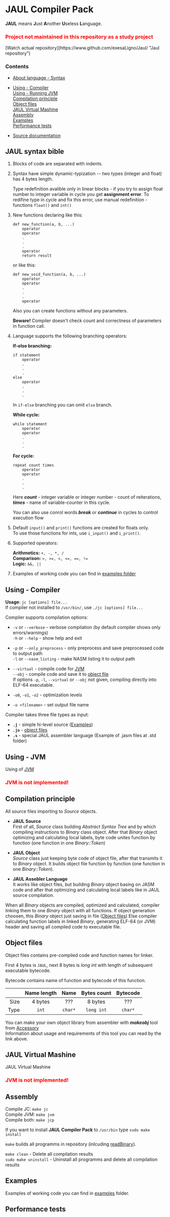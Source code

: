 # JAUL Compiler Pack

**JAUL** means **J**ust **A**nother **U**seless **L**anguage.

<h3><span style="color: red">Project not maintained in this repository as a study project</span></h3>
[Watch actual repository](https://www.github.com/exesaLigno/Jaul/ "Jaul repository")

### Contents

* [About language - Syntax](#jc_syntax)

* [Using - Compiler](#jc_usage)  
  [Using - Running JVM](#jvm_usage)  
  [Compilation principle](#principle)  
  [Object files](#object)  
  [JAUL Virtual Mashine](#jvm)  
  [Assembly](#assembly)  
  [Examples](#examples)  
  [Performance tests](#performance)  

* [Source documentation](.docs/html/index.html)


<a name="jc_syntax"><h2>JAUL syntax bible</h2></a>

1. Blocks of code are separated with indents.

2. Syntax have simple dynamic-typization -- two types (integer and float) has 4 bytes length.
   
   Type redefinition avalible only in linear blocks - if you try to assign 
   float number to integer variable in cycle you get **assignment error**. 
   To redifine type in cycle and fix this error, use manual redefinition - 
   functions `float()` and `int()`
   
3. New functions declaring like this:
   
   ```
   def new_function(a, b, ...)
	   operator
	   operator
	   .
	   .
	   .
	   operator
	   return result
   ```
   or like this:
   
   ```
   def new_void_function(a, b, ...)
	   operator
	   operator
	   .
	   .
	   .
	   operator
   ```
   
   Also you can create functions without any parameters.
   
   **Beware!** Compiler doesn't check count and correctness of parameters in function call.
   
4. Language supports the following branching operators:
   
   **If-else branching:**  
   ```
   if statement
	   operator
	   .
	   .
	   .
   else
	   operator
	   .
	   .
	   .
   ```
   In `if-else` branching you can omit `else` branch.
   
   **While cycle:**  
   ```
   while statement
	   operator
	   operator
	   .
	   .
	   .
   ```
   
   **For cycle:**  
   ```
   repeat count times
	   operator
	   operator
	   .
	   .
	   .
   ```
   Here **_count_** - integer variable or integer number - count of reiterations,
   **_times_** - name of variable-counter in this cycle.
   
   You can also use conrol words **_break_** or **_continue_** in cycles to control
   execution flow
   
5. Default `input()` and `print()` functions are created for floats only.  
   To use those functions for ints, use `i_input()` and `i_print()`.
   
6. Supported operators:

   **Arithmetics:**  `+, -, *, /`  
   **Comparison:**   `>, >=, <, <=, ==, !=`  
   **Logic:**        `&&, ||`
   
7. Examples of working code you can find in [examples folder](Examples/)
   

<a name="jc_usage"><h2>Using - Compiler</h2></a>

**Usage**: `jc [options] file...`  
If compiler not installed to `/usr/bin/`, use `./jc [options] file...`

Compiler supports compilation options:

* `-v` or `--verbose` - verbose compilation (by default compiler shows only errors/warnings)  
  `-h` or `--help` - show help and exit

* `-p` or `--only_preprocess` - only preprocess and save preprocessed code to output path  
  `-l` or `--nasm_listing` - make NASM listing it to output path

* `--virtual` - compile code for [JVM](#jvm)  
  `--obj` - compile code and save it to [object file](#object)  
  If options `-p`, `-l`, `--virtual` or `--obj` not given, compiling directly into ELF-64 executable.

* `-o0`, `-o1`, `-o2` - optimization levels

* `-o <filename>` - set output file name  

Compiler takes three file types as input:
* **`.j`** - simple hi-level source ([Examples](#examples))
* **`.jo`** - [object files](#object)
* **`.s`** - special JAUL assembler language (Example of .jasm files at .std folder)


<a name="jvm_usage"><h2>Using - JVM</h2></a>

Using of [JVM](#jvm)

<h3><span style = "color: red">JVM is not implemented!</style></h3>



<a name="principle"><h2>Compilation principle</h2></a>

All source files importing to *Source* objects.

* **JAUL Source**  
  First of all, *Source* class building *Abstract Syntax Tree* and by which compiling instructions to *Binary* class object. 
  After that *Binary* object optimizing and calculating local labels, byte code unites function by function 
  (one function in one *Binary::Token*)

* **JAUL Object**  
  *Source* class just keeping byte code of object file, after that transmits it to *Binary* object. 
  It builds object file function by function (one function in one *Binary::Token*).

* **JAUL Assebler Language**  
  It works like object files, but building *Binary* object basing on JASM code 
  and after that optimizing and calculating local labels like in JAUL source compilation.

When all *Binary* objects are compiled, optimized and calculated, compiler linking them to one *Binary* object with all functions.
If object generation choosen, this *Binary* object just saving in file ([Object files](#object))
Else compiler calculating function labels in linked *Binary*, generating ELF-64 (or JVM) header and
saving all compiled code to executable file.


<a name="object"><h2>Object files</h2></a>

Object files contains pre-compiled code and function names for linker.

First 4 bytes is `JAUL`, next 8 bytes is *long int* with length of subsequent executable bytecode.

Bytecode contains name of function and bytecode of this function.

|      | Name length |  Name   | Bytes count |  Bytecode |
| ----:|:-----------:|:-------:|:-----------:|:---------:|
| Size |   4 bytes   |   ???   |   8 bytes   |    ???    |
| Type |    `int`    | `char*` | `long int`  |  `char*`  |


You can make your own object library from assembler with **_makeobj_** tool from [Accessory](Accessory/makeObject/)  
Information about usage and requirements of this tool you can read by the link above.


<a name="jvm"><h2>JAUL Virtual Mashine</h2></a>

JAUL Virtual Mashine
<h3><span style = "color: red">JVM is not implemented!</style></h3>


<a name="assembly"><h2>Assembly</h2></a>

Compile JC: `make jc`  
Compile JVM: `make jvm`  
Compile both: `make jcp`

If you want to install **JAUL Compiler Pack** to `/usr/bin` type `sudo make install`

`make` builds all programms in repository (inlcuding [readBinary](Accessory/ReadBinary)).

`make clean` - Delete all compilation results  
`sudo make uninstall` - Uninstall all programms and delete all compilation results


<a name="examples"><h2>Examples</h2></a>

Examples of working code you can find in [examples](Examples/) folder.


<a name="performance"><h2>Performance tests</h2></a>



